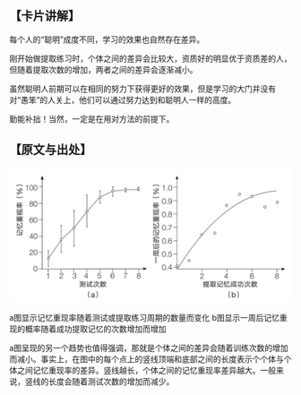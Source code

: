 
## 【卡片讲解】

每个人的“聪明”成度不同，学习的效果也自然存在差异。

刚开始做提取练习时，个体之间的差异会比较大，资质好的明显优于资质差的人，但随着提取次数的增加，两者之间的差异会逐渐减小。

虽然聪明人前期可以在相同的努力下获得更好的效果，但是学习的大门并没有对“愚笨”的人关上，他们可以通过努力达到和聪明人一样的高度。

勤能补拙！当然，一定是在用对方法的前提下。

## 【原文与出处】

![提取次数与重现率](./提取次数与重现率.png)

a图显示记忆重现率随着测试或提取练习周期的数量而变化
b图显示一周后记忆重现的概率随着成功提取记忆的次数增加而增加

a图呈现的另一个趋势也值得强调，那就是个体之间的差异会随着训练次数的增加而减小。事实上，在图中的每个点上的竖线顶端和底部之间的长度表示个个体与个体之间记忆重现率的差异。竖线越长，个体之间的记忆重现率差异越大。一般来说，竖线的长度会随着测试次数的增加而减少。